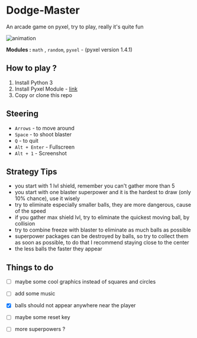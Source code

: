# Dodge-Master

An arcade game on pyxel, try to play, really it's quite fun

![animation](https://user-images.githubusercontent.com/59581803/93007369-b9c01a80-f568-11ea-98f6-7b129bebf372.gif)


**Modules :** ```math``` , ```random```, ```pyxel``` - (pyxel version 1.4.1)

## How to play ?
1. Install Python 3
2. Install Pyxel Module - [link](https://pypi.org/project/pyxel/)
3. Copy or clone this repo

## Steering
* `Arrows` - to move around
* `Space` - to shoot blaster
* ` Q ` - to quit
* `Alt + Enter` - Fullscreen
* `Alt + 1` - Screenshot

## Strategy Tips
* you start with 1 lvl shield,  remember you can't gather more than 5 
* you start with one blaster superpower and it is the hardest to draw (only 10% chance), use it wisely
* try to eliminate especially smaller balls, they are more dangerous, cause of the speed
* if you gather max shield lvl, try to eliminate the quickest moving ball, by collision
* try to combine freeze with blaster to eliminate as much balls as possible 
* superpower packages can be destroyed by balls, so try to collect them as soon as possible, to do that I recommend staying close to the center
* the less balls the faster they appear

## Things to do
* [ ] maybe some cool graphics instead of squares and circles
* [ ] add some music
* [x] balls should not appear anywhere near the player
* [ ] maybe some reset key
* [ ] more superpowers ?

